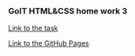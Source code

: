 
### GoIT HTML&CSS home work 3

[Link to the task](https://github.com/luxplanjay/html-css-homework/tree/master/03-basic-css)

[Link to the GitHub Pages](https://ghileors.github.io/goit-markup-hw-02/)


